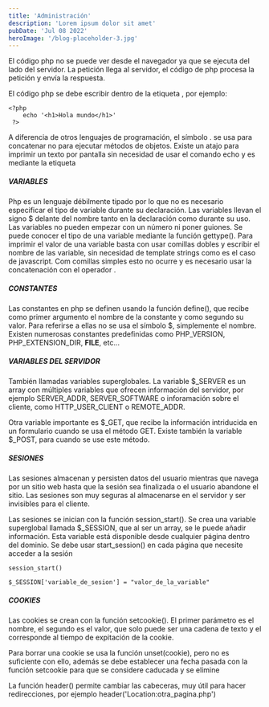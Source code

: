 ```yaml
---
title: 'Administración'
description: 'Lorem ipsum dolor sit amet'
pubDate: 'Jul 08 2022'
heroImage: '/blog-placeholder-3.jpg'
---
```



El código php no se puede ver desde el navegador ya que se ejecuta del lado del servidor. La petición llega al servidor, el código de php procesa la petición y envía la respuesta.

El código php se debe escribir dentro de la etiqueta <?php ?>, por ejemplo:

```
<?php
    echo '<h1>Hola mundo</h1>'
 ?>
```

A diferencia de otros lenguajes de programación, el símbolo . se usa para concatenar no para ejecutar métodos de objetos. Existe un atajo para imprimir un texto por pantalla sin necesidad de usar el comando echo y es mediante la etiqueta <?= 'Hola mundo' ?>

##### VARIABLES
Php es un lenguaje débilmente tipado por lo que no es necesario especificar el tipo de variable durante su declaración. Las variables llevan el signo $ delante del nombre tanto en la declaración como durante su uso. Las variables no pueden empezar con un número ni poner guiones. Se puede conocer el tipo de una variable mediante la función gettype(). Para imprimir el valor de una variable basta con usar comillas dobles y escribir el nombre de las variable, sin necesidad de template strings como es el caso de javascript. Com comillas simples esto no ocurre y es necesario usar la concatenación con el operador .

##### CONSTANTES
Las constantes en php se definen usando la función define(), que recibe como primer argumento el nombre de la constante y como segundo su valor. Para referirse a ellas no se usa el símbolo $, simplemente el nombre. Existen numerosas constantes predefinidas como PHP_VERSION, PHP_EXTENSION_DIR, __FILE__, etc...

##### VARIABLES DEL SERVIDOR 
También llamadas variables superglobales. La variable $_SERVER es un array con múltiples variables que ofrecen información del servidor, por ejemplo SERVER_ADDR, SERVER_SOFTWARE o inforamación sobre el cliente, como HTTP_USER_CLIENT o REMOTE_ADDR.

Otra variable importante es $_GET, que recibe la información intriducida en un formulario cuando se usa el método GET. Existe también la variable $_POST, para cuando se use este método.

##### SESIONES
Las sesiones almacenan y persisten datos del usuario mientras que navega por un sitio web hasta que la sesión sea finalizada o el usuario abandone el sitio. Las sesiones son muy seguras al almacenarse en el servidor y ser invisibles para el cliente. 

Las sesiones se inician con la función session_start(). Se crea una variable superglobal llamada $_SESSION, que al ser un array, se le puede añadir información. Esta variable está disponible desde cualquier página dentro del dominio. Se debe usar start_session() en cada página que necesite acceder a la sesión

```
session_start()

$_SESSION['variable_de_sesion'] = "valor_de_la_variable"
```

##### COOKIES
Las cookies se crean con la función setcookie(). El primer parámetro es el nombre, el segundo es el valor, que solo puede ser una cadena de texto y el corresponde al tiempo de expitación de la cookie.

Para borrar una cookie se usa la función unset(cookie), pero no es suficiente con ello, además se debe establecer una fecha pasada con la función setcookie para que se considere caducada y se elimine

La función header() permite cambiar las cabeceras, muy útil para hacer redirecciones, por ejemplo header('Location:otra_pagina.php')